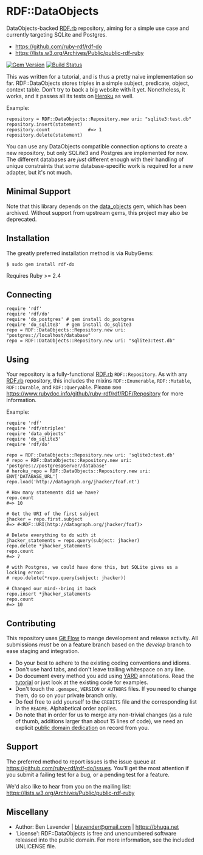 # RDF::DataObjects

DataObjects-backed [RDF.rb][] repository, aiming for a simple use case and
currently targeting SQLite and Postgres.

 * <https://github.com/ruby-rdf/rdf-do>
 * <https://lists.w3.org/Archives/Public/public-rdf-ruby>

[![Gem Version](https://badge.fury.io/rb/rdf-do.png)](https://badge.fury.io/rb/rdf-do)
[![Build Status](https://travis-ci.org/ruby-rdf/rdf-do.png?branch=master)](https://travis-ci.org/ruby-rdf/rdf-do)

This was written for a tutorial, and is thus a pretty naive implementation so far.
RDF::DataObjects stores triples in a simple subject, predicate, object, context
table.  Don't try to back a big website with it yet.  Nonetheless, it works,
and it passes all its tests on [Heroku][] as well.

Example:

    repository = RDF::DataObjects::Repository.new uri: "sqlite3:test.db"
    repository.insert(statement)
    repository.count              #=> 1
    repository.delete(statement)

You can use any DataObjects compatible connection options to create a new
repository, but only SQLite3 and Postgres are implemented for now.  The
different databases are *just* different enough with their handling of unique
constraints that some database-specific work is required for a new adapter, but
it's not much.

## Minimal Support

Note that this library depends on the [data_objects](https://github.com/datamapper/do) gem, which has been archived. Without support from upstream gems, this project may also be deprecated.

## Installation

The greatly preferred installation method is via RubyGems:

    $ sudo gem install rdf-do

Requires Ruby >= 2.4

## Connecting
    require 'rdf'
    require 'rdf/do'
    require 'do_postgres' # gem install do_postgres
    require 'do_sqlite3'  # gem install do_sqlite3
    repo = RDF::DataObjects::Repository.new uri: "postgres://localhost/database"
    repo = RDF::DataObjects::Repository.new uri: "sqlite3:test.db"


## Using

Your repository is a fully-functional [RDF.rb][] `RDF::Repository`.
As with any [RDF.rb][] repository, this includes the mixins `RDF::Enumerable`, `RDF::Mutable`,
`RDF::Durable`, and `RDF::Queryable`.
Please see <https://www.rubydoc.info/github/ruby-rdf/rdf/RDF/Repository> for more information.

Example:

    require 'rdf'
    require 'rdf/ntriples'
    require 'data_objects'
    require 'do_sqlite3'
    require 'rdf/do'

    repo = RDF::DataObjects::Repository.new uri: 'sqlite3:test.db'
    # repo = RDF::DataObjects::Repository.new uri: 'postgres://postgres@server/database'
    # heroku_repo = RDF::DataObjects::Repository.new uri: ENV['DATABASE_URL']
    repo.load('http://datagraph.org/jhacker/foaf.nt')

    # How many statements did we have?
    repo.count
    #=> 10

    # Get the URI of the first subject
    jhacker = repo.first.subject
    #=> #<RDF::URI(http://datagraph.org/jhacker/foaf)>

    # Delete everything to do with it
    jhacker_statements = repo.query(subject: jhacker) 
    repo.delete *jhacker_statements
    repo.count
    #=> 7

    # with Postgres, we could have done this, but SQLite gives us a locking error:
    # repo.delete(*repo.query(subject: jhacker))

    # Changed our mind--bring it back
    repo.insert *jhacker_statements
    repo.count
    #=> 10

## Contributing
This repository uses [Git Flow](https://github.com/nvie/gitflow) to mange development and release activity. All submissions _must_ be on a feature branch based on the _develop_ branch to ease staging and integration.

* Do your best to adhere to the existing coding conventions and idioms.
* Don't use hard tabs, and don't leave trailing whitespace on any line.
* Do document every method you add using [YARD][] annotations. Read the
  [tutorial][YARD-GS] or just look at the existing code for examples.
* Don't touch the `.gemspec`, `VERSION` or `AUTHORS` files. If you need to
  change them, do so on your private branch only.
* Do feel free to add yourself to the `CREDITS` file and the corresponding
  list in the `README`. Alphabetical order applies.
* Do note that in order for us to merge any non-trivial changes (as a rule
  of thumb, additions larger than about 15 lines of code), we need an
  explicit [public domain dedication][PDD] on record from you.

## Support

The preferred method to report issues is the issue queue at
<https://github.com/ruby-rdf/rdf-do/issues>.  You'll get the most attention if
you submit a failing test for a bug, or a pending test for a feature. 

We'd also like to hear from you on the mailing list:
<https://lists.w3.org/Archives/Public/public-rdf-ruby>

## Miscellany

* Author: Ben Lavender | <blavender@gmail.com> | <https://bhuga.net>
* 'License':  RDF::DataObjects is free and unencumbered software released into the public domain.  For more information, see the included UNLICENSE file.

[RDF.rb]:           https://rubygems.org/gems/rdf
[YARD]:             https://yardoc.org/
[YARD-GS]:          https://rubydoc.info/docs/yard/file/docs/GettingStarted.md
[PDD]:              https://lists.w3.org/Archives/Public/public-rdf-ruby/2010May/0013.html
[Heroku]:           https://www.heroku.com